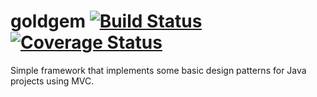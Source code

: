 goldgem [![Build Status](https://travis-ci.org/mariazevedo88/goldgem.svg?branch=master)](https://travis-ci.org/mariazevedo88/goldgem)[![Coverage Status](https://coveralls.io/repos/github/mariazevedo88/goldgem/badge.svg?branch=master)](https://coveralls.io/github/mariazevedo88/goldgem?branch=master)
=======

Simple framework that implements some basic design patterns for Java projects using MVC.
